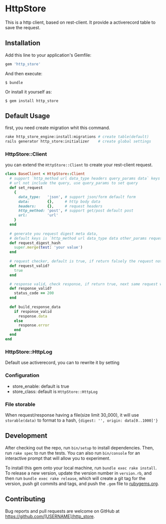 # HttpStore

This is a http client, based on rest-client. It provide a activerecord table to save the request.

## Installation

Add this line to your application's Gemfile:

```ruby
gem 'http_store'
```

And then execute:

    $ bundle

Or install it yourself as:

    $ gem install http_store

## Default Usage

first, you need create migration whit this command.

```bash
rake http_store_engine:install:migrations # create table(default)
rails generator http_store:initializer    # create global settings
```


### HttpStore::Client
you can extend the `HttpStore::Client` to create your rest-client request.

```ruby
class BaseClient < HttpStore::Client  
  # support `http_method url data_type headers query_params data` keys
  # url not include the query, use query_params to set query
  def set_request
    {
      data_type:   'json', # support json/form default form 
      data:        {},     # http body data
      headers:     {},     # request headers
      http_method: 'post', # support get/post default post
      url:         'url'
    }
  end              
                                 
  # generate you request digest meta data,
  # default keys is `http_method url data_type data other_params requestable_id requestable_type`  
  def request_digest_hash  
    super.merge(test: 'your value')  
  end
                          
  # request checker, default is true, if return falsely the request not send 
  def request_valid?
    true 
  end  

  # response valid, check response, if return true, next same request will use cache 
  def response_valid?
    status_code == 200 
  end
           
  def build_response_data
    if response_valid
      response.data
    else
      response.error
    end
  end
end
```

### HttpStore::HttpLog

Default use activerecord, you can to rewrite it by setting

### Configuration

- store_enable: default is true
- store_class: default is `HttpStore::HttpLog`

### File storable

When request/response having a file(size limit 30_000), it will use `storable(data)` to format to a hash, `{digest: '', origin: data[0..1000]'}` 

## Development

After checking out the repo, run `bin/setup` to install dependencies. Then, run `rake spec` to run the tests. You can also run `bin/console` for an interactive prompt that will allow you to experiment.

To install this gem onto your local machine, run `bundle exec rake install`. To release a new version, update the version number in `version.rb`, and then run `bundle exec rake release`, which will create a git tag for the version, push git commits and tags, and push the `.gem` file to [rubygems.org](https://rubygems.org).

## Contributing

Bug reports and pull requests are welcome on GitHub at https://github.com/[USERNAME]/http_store.
